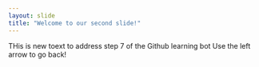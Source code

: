 ```yaml
---
layout: slide
title: "Welcome to our second slide!"
---
```

THis is new toext to address step 7 of the Github learning bot 
Use the left arrow to go back!
